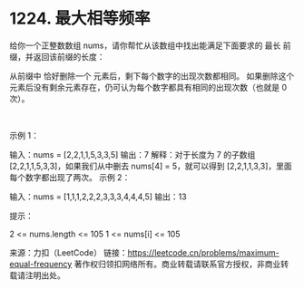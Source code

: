 # 1224. 最大相等频率

给你一个正整数数组 nums，请你帮忙从该数组中找出能满足下面要求的 最长 前缀，并返回该前缀的长度：

从前缀中 恰好删除一个 元素后，剩下每个数字的出现次数都相同。
如果删除这个元素后没有剩余元素存在，仍可认为每个数字都具有相同的出现次数（也就是 0 次）。

 

示例 1：

输入：nums = [2,2,1,1,5,3,3,5]
输出：7
解释：对于长度为 7 的子数组 [2,2,1,1,5,3,3]，如果我们从中删去 nums[4] = 5，就可以得到 [2,2,1,1,3,3]，里面每个数字都出现了两次。
示例 2：

输入：nums = [1,1,1,2,2,2,3,3,3,4,4,4,5]
输出：13
 

提示：

2 <= nums.length <= 105
1 <= nums[i] <= 105

来源：力扣（LeetCode）
链接：https://leetcode.cn/problems/maximum-equal-frequency
著作权归领扣网络所有。商业转载请联系官方授权，非商业转载请注明出处。